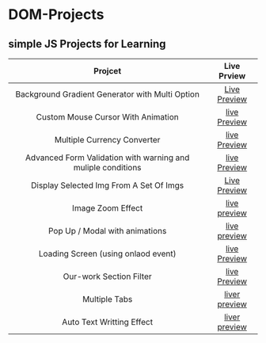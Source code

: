 # DOM-Projects

## simple JS Projects for Learning

|  Projcet |  Live Prview |
|:-:|:-:|
| Background Gradient Generator with Multi Option  | [Live Preview](https://mohamed-ayman01.github.io/DOM-Projects/BG%20Generator/)  |
| Custom Mouse Cursor With Animation | [live Preview](https://mohamed-ayman01.github.io/DOM-Projects/Custom%20Cursor) |
| Multiple Currency Converter | [live Preview](https://mohamed-ayman01.github.io/DOM-Projects/Multi%20Currency%20Converter/) |
| Advanced Form Validation with warning and muliple conditions | [live Preview](https://mohamed-ayman01.github.io/DOM-Projects/form%20validation%20with%20messages/) |
| Display Selected Img From A Set Of Imgs | [Live Preview](https://mohamed-ayman01.github.io/DOM-Projects/Display%20selected%20img/) |
| Image Zoom Effect | [live preview](https://mohamed-ayman01.github.io/DOM-Projects/image%20zoom%20effect/) |
| Pop Up / Modal with animations | [live preview](https://mohamed-ayman01.github.io/DOM-Projects/pop%20up%20-%20modal/) |
| Loading Screen (using onlaod event) | [live Preview](https://mohamed-ayman01.github.io/DOM-Projects/Loading%20Screen%20(onload%20event)/) |
| Our-work Section Filter | [live Preview](https://mohamed-ayman01.github.io/DOM-Projects/Our-work%20sect%20with-filter/) |
| Multiple Tabs | [liver preview](https://mohamed-ayman01.github.io/DOM-Projects/Tabs/) |
| Auto Text Writting Effect | [liver preview](https://mohamed-ayman01.github.io/DOM-Projects/Auto%20text%20write%20animation/) |

